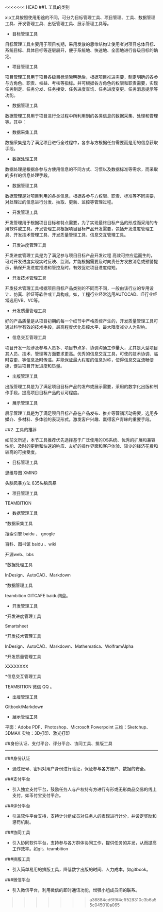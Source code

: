 <<<<<<< HEAD
##1. 工具的类别

xlp工具按照使用用途的不同，可分为目标管理工具、项目管理、工具、数据管理工具、开发管理工具、出版管理工具、展示管理工具等。

* 目标管理工具

目标管理工具主要用于项目初期，采用发散的思维结构让使用者对项目总体目标、系统目标、具体目标等逐层展开，便于系统地、快速地、全面地进行各级目标的确定。

* 项目管理工具

项目管理工具用于项目各级目标清晰明确后，根据项目推进需要，制定明确的各参与方角色、职责、权益、考核等指标。并可根据各方角色的权限和职责需要，实现任务制定、任务分发、任务接受、任务进度查询、任务进度变更、任务消息提示等功能。

* 数据管理工具

数据管理工具用于项目进行全过程中所利用到的各类信息的数据采集、处理和管理等。其中：

* 数据采集工具

数据采集是为了满足项目进行全过程中，各参与方根据任务需要而是用的信息获取手段。

* 数据处理工具

数据处理是根据各参与方使用信息的不同方式、习惯以及数据标准等需求，而采取的多样的信息处理手段。

* 数据管理工具

数据管理是对项目利用的各类信息，根据各参与方权限、职责、标准等不同需要，对处理过的信息进行分发、抽取、更新、监控等管理过程。

* 开发管理工具

开发管理用于根据项目目标和特点需要，为了实现最终目标产品的形成而采用的专用软件或工具。开发管理工具根据项目目标产品开发需要，包括开发进度管理工具、开发技术管理工具、开发质量管理工具、信息交互管理工具。

* 开发进度管理工具

开发进度管理工具是为了满足参与项目目标产品开发过程
高效可控应运而生的，可对开发进度实现实时反映、监测，并能根据需要及时向责任方发放消息或预警提示，确保开发进度推进和管控及时，有效促进项目进度缩短。

* 开发技术管理工具

开发技术管理工具根据项目目标产品类别的不同而不同，一般由该行业的专用设计、仿真、验证等软件或工具构成。如，工程行业经常选用AUTOCAD、IT行业经常选用VB、VC等。

* 开发质量管理工具

好的产品质量是从项目初期的每一个细节中严格质控产生的，开发质量管理工具可通过科学有效的技术手段，最高程度优化质控水平，最大限度减少人为影响。

* 信息交互管理工具

项目开发一般涉及参与人员多、项目节点多、协调沟通工作量大，尤其是大型项目其人员、技术、管理等方面要求更高。优秀的信息交互工具，可使的技术协调、临时变更、等信息及时传递，并能保证最大程度的信息对称，使得信息交互流畅便捷，促进项目开发进度和质量。


* 出版管理工具

出版管理工具是为了满足项目目标产品的发布或展示需要，采用的数字化出版和制作手段，提高项目目标产品的认可程度。

* 展示管理工具

展示管理工具是为了满足项目目标产品在产品发布、推介等营销活动需要，选用多媒介、多材料、多体验的表现形式，激发客户兴趣、赢得客户青睐的重要手段。

##2. 工具的推荐

如前文所述，本节工具推荐优先选择基于广泛使用的OS系统、优秀的扩展和兼容性能、及时的更新和快速的响应、友好的操作界面和客户体验、较少的经济花费和较高的可接受度。

* 目标管理工具

思维导图        XMIND

头脑风暴方法    635头脑风暴

* 项目管理工具

TEAMBITION

* 数据管理工具


*数据采集工具

搜索引擎  baidu 、 google

百科、图书馆    baidu 、wiki

开源web、bbs

*数据处理工具

InDesign、AutoCAD、Markdown

*数据管理工具

teambition   GITCAFE    baidu网盘。

* 开发管理工具


*开发进度管理工具

Smartsheet

*开发技术管理工具

InDesign、AutoCAD、Markdown、Mathematica、WolframAlpha

*开发质量管理工具

XXXXXXXX

*信息交互管理工具

TEAMBITION  微信  QQ  。


* 出版管理工具

Gitbook/Markdown

* 展示管理工具

平面：Adobe PDF、Photoshop、Microsoft Powerpoint
三维：Sketchup、3DMAX
实物：3D打印、激光打印


##身份认证、支付平台、评分平台、协同工具、排版工具


------------------------------------------------------
###身份认证
- 通过账号、密码对用户身份进行验证，保证参与各方账户、数据的安全。

###支付平台
- 引入独立支付平台，鼓励任务人与产权持有方进行有形或无形商品交易的线上支付。如币付宝支付平台。

###评分平台
- 引进软件平台支持，支持计分组成员对任务人的表现进行计分，并设定奖励和惩罚机制。

###协同工具
- 引入协同软件平台，支持参与各方群体协同工作，提供任务的并发，从而提高工作效率。如git、teambition

###排版工具
- 引入简单易用的排版工具，降低数字出版的时间、人力成本。如gitbook。

###微信平台
- 引入微信平台，利用微信的即时通讯功能，增强小组成员间的联系。


>>>>>>> a36884cd6f9f4cff528310c3b6a55c045010a065
